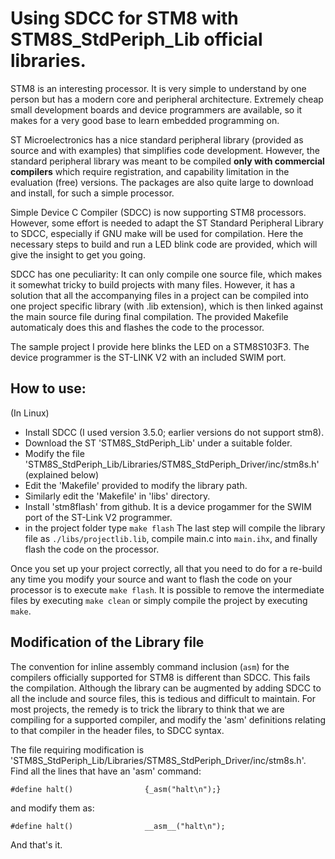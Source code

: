 # Using SDCC for STM8 with STM8S_StdPeriph_Lib official libraries.

STM8 is an interesting processor. It is very simple to understand by one person but has a modern core and peripheral architecture. Extremely cheap small development boards and device programmers are available, so it makes for a very good base to learn embedded programming on. 

ST Microelectronics has a nice standard peripheral library (provided as source and with examples) that simplifies code development. However, the standard peripheral library was meant to be compiled **only with commercial compilers** which require registration, and capability limitation in the evaluation (free) versions. The packages are also quite large to download and install, for such a simple processor.

Simple Device C Compiler (SDCC) is now supporting STM8 processors. However, some effort is needed to adapt the ST Standard Peripheral Library to SDCC, especially if GNU make will be used for compilation. Here the necessary steps to build and run a LED blink code are provided, which will give the insight to get you going. 

SDCC has one peculiarity: It can only compile one source file, which makes it somewhat tricky to build projects with many files. However, it has a solution that all the accompanying files in a project can be compiled into one project specific library (with .lib extension), which is then linked against the main source file during final compilation. The provided Makefile automaticaly does this and flashes the code to the processor.

The sample project I provide here blinks the LED on a STM8S103F3. The device programmer is the ST-LINK V2 with an included SWIM port.

## How to use:
(In Linux)
- Install SDCC (I used version 3.5.0; earlier versions do not support stm8). 
- Download the ST 'STM8S_StdPeriph_Lib' under a suitable folder.
- Modify the file 'STM8S_StdPeriph_Lib/Libraries/STM8S_StdPeriph_Driver/inc/stm8s.h' (explained below)
- Edit the 'Makefile' provided to modify the library path.
- Similarly edit the 'Makefile' in 'libs' directory.
- Install 'stm8flash' from github. It is a device progammer for the SWIM port of the ST-Link V2 programmer.
- in the project folder type `make flash`
The last step will compile the library file as `./libs/projectlib.lib`, compile main.c into `main.ihx`, and finally flash the code on the processor.

Once you set up your project correctly, all that you need to do for a re-build any time you modify your source and want to flash the code on your processor is to execute `make flash`. It is possible to remove the intermediate files by executing `make clean` or simply compile the project by executing `make`.

## Modification of the Library file

The convention for inline assembly command inclusion (`asm`) for the compilers officially supported for STM8 is different than SDCC. This fails the compilation. Although the library can be augmented by adding SDCC to all the include and source files, this is tedious and difficult to maintain. For most projects, the remedy is to trick the library to think that we are compiling for a supported compiler, and modify the 'asm' definitions relating to that compiler in the header files, to SDCC syntax.

The file requiring modification is 'STM8S_StdPeriph_Lib/Libraries/STM8S_StdPeriph_Driver/inc/stm8s.h'. 
Find all the lines that have an 'asm' command:
```
#define halt()                {_asm("halt\n");}
```

and modify them as:

```
#define halt()                __asm__("halt\n");
```

And that's it.
